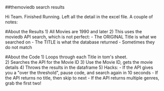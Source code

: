 ##themoviedb search results

Hi Team. Finished Running.  Left all the detail in the excel file.   A couple of notes:


#About the Results
    1) All Movies are 1990 and later
    2) This uses the moviedb API search, which is not perfect:
        - The ORIGINAL Title is what we searched on
        - The TITLE is what the database returned
        - Sometimes they do not match 


#About the Code
    1) Loops through each Title in tom's sheet.  
    2) Searches the API for the Movie ID
    3) Use the Movie ID, gets the movie details
    4) Throws the results in the dataframe
    5) Hacks:
        - If the API gives you a "over the threshold", pause code, and search again in 10 seconds
        - If the API returns no title,  then skip to next
        - If the API returns multiple genres, grab the first two!

